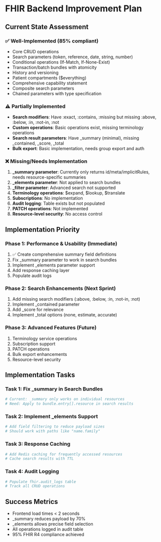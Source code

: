 # FHIR Backend Improvement Plan

## Current State Assessment

### ✅ Well-Implemented (85% compliant)
- Core CRUD operations
- Search parameters (token, reference, date, string, number)
- Conditional operations (If-Match, If-None-Exist)
- Transaction/batch bundles with atomicity
- History and versioning
- Patient compartments ($everything)
- Comprehensive capability statement
- Composite search parameters
- Chained parameters with type specification

### ⚠️ Partially Implemented
- **Search modifiers**: Have :exact, :contains, :missing but missing :above, :below, :in, :not-in, :not
- **Custom operations**: Basic operations exist, missing terminology operations
- **Search result parameters**: Have _summary (minimal), missing _contained, _score, _total
- **Bulk export**: Basic implementation, needs group export and auth

### ❌ Missing/Needs Implementation
1. **_summary parameter**: Currently only returns id/meta/implicitRules, needs resource-specific summaries
2. **_elements parameter**: Not applied to search bundles
3. **_filter parameter**: Advanced search not supported
4. **Terminology operations**: $expand, $lookup, $translate
5. **Subscriptions**: No implementation
6. **Audit logging**: Table exists but not populated
7. **PATCH operations**: Not implemented
8. **Resource-level security**: No access control

## Implementation Priority

### Phase 1: Performance & Usability (Immediate)
1. ✅ Create comprehensive summary field definitions
2. Fix _summary parameter to work in search bundles
3. Implement _elements parameter support
4. Add response caching layer
5. Populate audit logs

### Phase 2: Search Enhancements (Next Sprint)
1. Add missing search modifiers (:above, :below, :in, :not-in, :not)
2. Implement _contained parameter
3. Add _score for relevance
4. Implement _total options (none, estimate, accurate)

### Phase 3: Advanced Features (Future)
1. Terminology service operations
2. Subscription support
3. PATCH operations
4. Bulk export enhancements
5. Resource-level security

## Implementation Tasks

### Task 1: Fix _summary in Search Bundles
```python
# Current: _summary only works on individual resources
# Need: Apply to bundle.entry[].resource in search results
```

### Task 2: Implement _elements Support
```python
# Add field filtering to reduce payload sizes
# Should work with paths like "name.family"
```

### Task 3: Response Caching
```python
# Add Redis caching for frequently accessed resources
# Cache search results with TTL
```

### Task 4: Audit Logging
```python
# Populate fhir.audit_logs table
# Track all CRUD operations
```

## Success Metrics
- Frontend load times < 2 seconds
- _summary reduces payload by 70%
- _elements allows precise field selection
- All operations logged in audit table
- 95% FHIR R4 compliance achieved